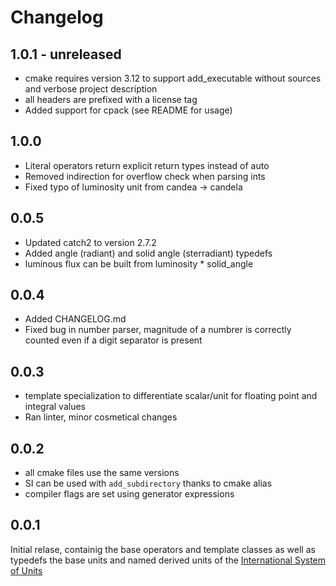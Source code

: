 # Changelog 

## 1.0.1 - unreleased

*   cmake requires version 3.12 to support add_executable without sources and verbose project description
*   all headers are prefixed with a license tag
*   Added support for cpack (see README for usage)

## 1.0.0

*   Literal operators return explicit return types instead of auto
*   Removed indirection for overflow check when parsing ints
*   Fixed typo of luminosity unit from candea -> candela

## 0.0.5

*   Updated catch2 to version 2.7.2
*   Added angle (radiant) and solid angle (sterradiant) typedefs
*   luminous flux can be built from luminosity *   solid_angle

## 0.0.4 

*   Added CHANGELOG.md
*   Fixed bug in number parser, magnitude of a numbrer is correctly counted even if a digit separator is present

## 0.0.3

*   template specialization to differentiate scalar/unit for floating point and integral values
*   Ran linter, minor cosmetical changes

## 0.0.2

*   all cmake files use the same versions
*   SI can be used with `add_subdirectory` thanks to cmake alias
*   compiler flags are set using generator expressions

## 0.0.1

Initial relase, containig the base operators and template classes as well as typedefs the base units and named derived units of the  [International System of Units](https://en.wikipedia.org/wiki/International_System_of_Units)
